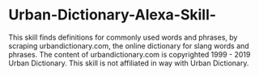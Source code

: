 # Urban-Dictionary-Alexa-Skill-
This skill finds definitions for commonly used words and phrases, by scraping urbandictionary.com, the online dictionary for slang words and phrases.   The content of urbandictionary.com is copyrighted 1999 - 2019 Urban Dictionary. This skill is not affiliated in way with Urban Dictionary.
